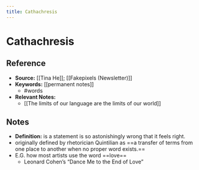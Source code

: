 ```yaml
---
title: Cathachresis
---
```

# Cathachresis

## Reference
- **Source:** [[Tina He]]; [[Fakepixels (Newsletter)]]
- **Keywords:** [[permanent notes]]
	- #words 
- **Relevant Notes:**
	- [[The limits of our language are the limits of our world]]
## Notes
- **Definition:** is a statement is so astonishingly wrong that it feels right.
-  originally defined by rhetorician Quintilian as ==a transfer of terms from one place to another when no proper word exists.==
-  E.G. how most artists use the word ==love==
	-  Leonard Cohen’s “Dance Me to the End of Love”